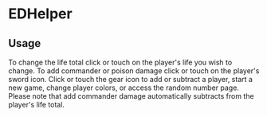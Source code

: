 # EDHelper

## Usage

To change the life total click or touch on the player's life you wish to change.
To add commander or poison damage click or touch on the player's sword icon.
Click or touch the gear icon to add or subtract a player, start a new game, change player colors, or access the random number page.
Please note that add commander damage automatically subtracts from the player's life total.
